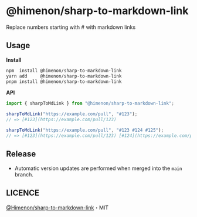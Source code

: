 # @himenon/sharp-to-markdown-link

Replace numbers starting with # with markdown links

## Usage

**Install**

```bash
npm  install @himenon/sharp-to-markdown-link
yarn add     @himenon/sharp-to-markdown-link
pnpm install @himenon/sharp-to-markdown-link
```

**API**


```ts
import { sharpToMdLink } from "@himenon/sharp-to-markdown-link";

sharpToMdLink("https://example.com/pull", "#123");
// => [#123](https://example.com/pull/123)

sharpToMdLink("https://example.com/pull", "#123 #124 #125");
// => [#123](https://example.com/pull/123) [#124](https://example.com/pull/124) [#125](https://example.com/pull/125)
```


## Release

- Automatic version updates are performed when merged into the `main` branch.

## LICENCE

[@Himenon/sharp-to-markdown-link](https://github.com/Himenon/template-esm-js)・MIT
